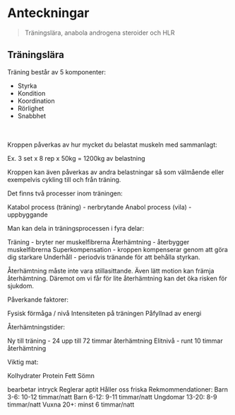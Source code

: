 # Anteckningar
> Träningslära, anabola androgena steroider och HLR

## Träningslära
Träning består av 5 komponenter:
- Styrka
- Kondition
- Koordination
- Rörlighet
- Snabbhet

<br></br>
Kroppen påverkas av hur mycket du belastat muskeln med sammanlagt:

Ex. 3 set x 8 rep x 50kg = 1200kg av belastning



Kroppen kan även påverkas av andra belastningar så som välmående eller exempelvis cykling till och från träning.



Det finns två processer inom träningen:

Katabol process (träning) - nerbrytande
Anabol process (vila) - uppbyggande


Man kan dela in träningsprocessen i fyra delar:

Träning - bryter ner muskelfibrerna
Återhämtning - återbygger muskelfibrerna
Superkompensation - kroppen kompenserar genom att göra dig starkare
Underhåll - periodvis tränande för att behålla styrkan.


Återhämtning måste inte vara stillasittande. Även lätt motion kan främja återhämtning. Däremot om vi får för lite återhämtning kan det öka risken för sjukdom.



Påverkande faktorer:

Fysisk förmåga / nivå
Intensiteten på träningen
Påfyllnad av energi


Återhämtningstider:

Ny till träning - 24 upp till 72 timmar återhämtning
Elitnivå - runt 10 timmar återhämtning


Viktig mat:

Kolhydrater
Protein
Fett
Sömn

bearbetar intryck
Reglerar aptit
Håller oss friska
Rekmommendationer:
Barn 3-6: 10-12 timmar/natt
Barn 6-12: 9-11 timmar/natt
Ungdomar 13-20: 8-9 timmar/natt
Vuxna 20+: minst 6 timmar/natt







